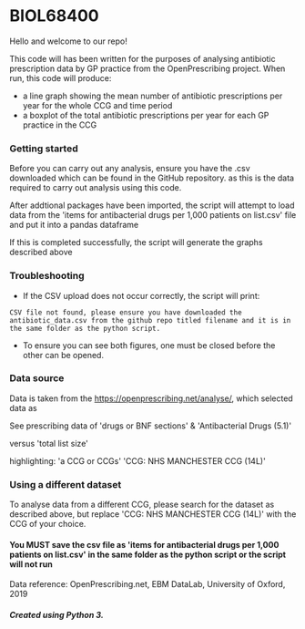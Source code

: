 # BIOL68400

Hello and welcome to our repo! 

This code will has been written for the purposes of analysing antibiotic prescription data by GP practice from the OpenPrescribing project. When run, this code will produce:
* a line graph showing the mean number of antibiotic prescriptions per year for the whole CCG and time period
* a boxplot of the total antibiotic prescriptions per year for each GP practice in the CCG

### Getting started

Before you can carry out any analysis, ensure you have the .csv downloaded which can be found in the GitHub repository.
as this is the data required to carry out analysis using this code. 

After addtional packages have been imported, the script will attempt to load data from the 'items for antibacterial drugs per 1,000 patients on list.csv' file and put it into a pandas dataframe

If this is completed successfully, the script will generate the graphs described above

### Troubleshooting

* If the CSV upload does not occur correctly, the script will print: 

```
CSV file not found, please ensure you have downloaded the antibiotic_data.csv from the github repo titled filename and it is in the same folder as the python script.
```


* To ensure you can see both figures, one must be closed before the other can be opened. 

### Data source

Data is taken from the https://openprescribing.net/analyse/, which selected data as 

See prescribing data of 'drugs or BNF sections' & 'Antibacterial Drugs (5.1)'

versus 'total list size'

highlighting: 'a CCG or CCGs' 'CCG: NHS MANCHESTER CCG (14L)'

### Using a different dataset

To analyse data from a different CCG, please search for the dataset as described above, but replace 'CCG: NHS MANCHESTER CCG (14L)' with the CCG of your choice.

#### You MUST save the csv file as 'items for antibacterial drugs per 1,000 patients on list.csv' in the same folder as the python script or the script will not run

Data reference: OpenPrescribing.net, EBM DataLab, University of Oxford, 2019

##### Created using Python 3. 
